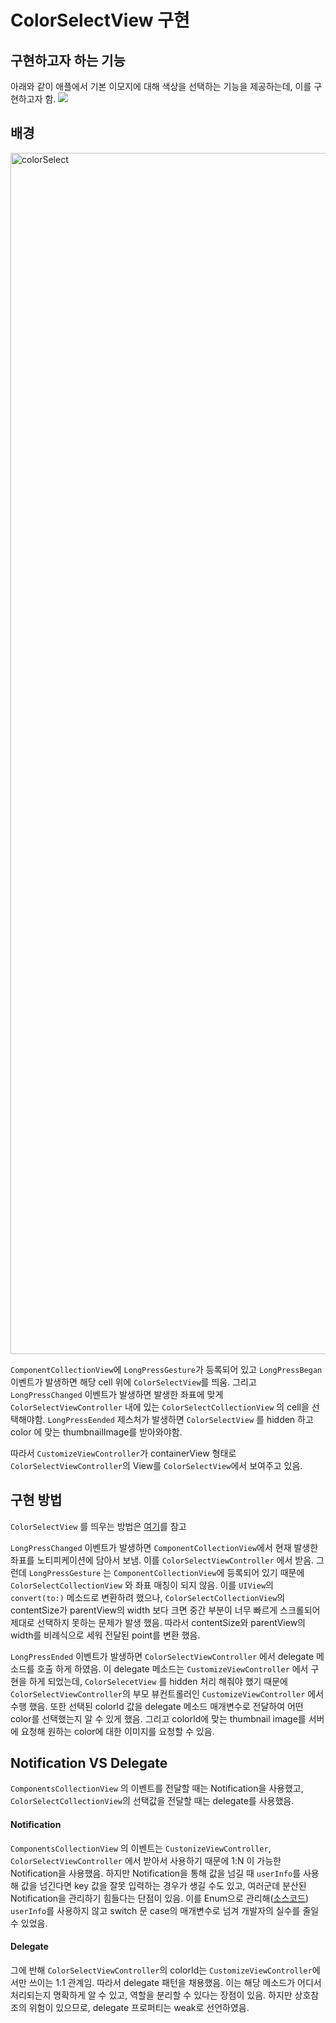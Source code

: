 # ColorSelectView 구현

## 구현하고자 하는 기능
아래와 같이 애플에서 기본 이모지에 대해 색상을 선택하는 기능을 제공하는데, 이를 구현하고자 함.
<img src = "https://user-images.githubusercontent.com/37682858/101515953-404a9380-39c2-11eb-9923-64fd13a58f5e.gif">



## 배경
<img width="1922" alt="colorSelect" src="https://user-images.githubusercontent.com/37682858/99883088-56d5b880-2c68-11eb-9fa6-98378b3575c9.png">

`ComponentCollectionView`에 `LongPressGesture`가 등록되어 있고 `LongPressBegan` 이벤트가 발생하면 해당 cell 위에 `ColorSelectView`를 띄움. 그리고 `LongPressChanged` 이벤트가 발생하면 발생한 좌표에 맞게 `ColorSelectViewController` 내에 있는 `ColorSelectCollectionView` 의 cell을 선택해야함. `LongPressEended` 제스처가 발생하면 `ColorSelectView` 를 hidden 하고 color 에 맞는 thumbnailImage를 받아와야함.

따라서 `CustomizeViewController`가 containerView 형태로 `ColorSelectViewController`의 View를 `ColorSelectView`에서 보여주고 있음.



## 구현 방법

`ColorSelectView` 를 띄우는 방법은 [여기](https://github.com/1Consumption/IDIllust/tree/dev/iOS/Documents/UISynchronization.md)를 참고

`LongPressChanged` 이벤트가 발생하면 `ComponentCollectionView`에서 현재 발생한 좌표를 노티피케이션에 담아서 보냄. 이를 `ColorSelectViewController` 에서 받음. 그런데 `LongPressGesture` 는 `ComponentCollectionView`에 등록되어 있기 때문에 `ColorSelectCollectionView` 와 좌표 매칭이 되지 않음. 이를 `UIView`의 `convert(to:)` 메소드로 변환하려 했으나, `ColorSelectCollectionView`의 contentSize가 parentView의 width 보다 크면 중간 부분이 너무 빠르게 스크롤되어 제대로 선택하지 못하는 문제가 발생 했음. 따라서 contentSize와 parentView의 width를 비례식으로 세워 전달된 point를 변환 했음.

`LongPressEnded` 이벤트가 발생하면 `ColorSelectViewController` 에서 delegate 메소드를 호출 하게 하였음. 이 delegate 메소드는 `CustomizeViewController` 에서 구현을 하게 되었는데, `ColorSelecetView` 를 hidden 처리 해줘야 했기 때문에 `ColorSelectViewController`의 부모 뷰컨트롤러인 `CustomizeViewController` 에서 수행 했음. 또한 선택된 colorId 값을 delegate 메소드 매개변수로 전달하여 어떤 color를 선택했는지 알 수 있게 했음. 그리고 colorId에 맞는 thumbnail image를 서버에 요청해 원하는 color에 대한 이미지를 요청할 수 있음.



## Notification VS Delegate 

`ComponentsCollectionView` 의 이벤트를 전달할 때는 Notification을 사용했고, `ColorSelectCollectionView`의 선택값을 전달할 때는 delegate를 사용했음. 

#### Notification

`ComponentsCollectionView` 의 이벤트는 `CustonizeViewController`, `ColorSelectViewController` 에서 받아서 사용하기 때문에 1:N 이 가능한 Notification을 사용했음. 하지만 Notification을 통해 값을 넘길 때 `userInfo`를 사용해 값을 넘긴다면 key 값을 잘못 입력하는 경우가 생길 수도 있고, 여러군데 분산된 Notification을 관리하기 힘들다는 단점이 있음. 이를 Enum으로 관리해([소스코드](https://github.com/1Consumption/IDIllust/blob/dev/iOS/IDIllust/IDIllust/CustomizeView/ComponentCollectionView/ComponentCollectionViewEvent.swift)) `userInfo`를 사용하지 않고 switch 문 case의 매개변수로 넘겨 개발자의 실수를 줄일 수 있었음. 

#### Delegate

그에 반해 `ColorSelectViewController`의 colorId는 `CustomizeViewController`에서만 쓰이는 1:1 관계임. 따라서 delegate 패턴을 채용했음. 이는 해당 메소드가 어디서 처리되는지 명확하게 알 수 있고, 역할을 분리할 수 있다는 장점이 있음. 하지만 상호참조의 위험이 있으므로, delegate 프로퍼티는 weak로 선언하였음.
